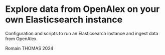 # Explore data from OpenAlex on your own Elasticsearch instance

Configuration and scripts to run an Elasticsearch instance and ingest data from OpenAlex.

Romain THOMAS 2024
